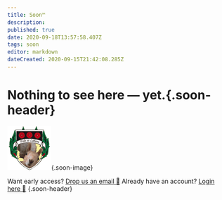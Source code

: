 ```yaml
---
title: Soon™
description: 
published: true
date: 2020-09-18T13:57:58.407Z
tags: soon
editor: markdown
dateCreated: 2020-09-15T21:42:08.285Z
---
```


# Nothing to see here — yet.{.soon-header}
![logo.png](/logo.png){.soon-image}


Want early access? [Drop us an email 💌](mailto:support@brgswiki.tk?subject=BRGS%20Wiki%20Early%20Access&body=Hi%20there!%0D%0A%0D%0A%0D%0A)
Already have an account? [Login here 🔑](https://brgswiki.tk/login) {.soon-header}